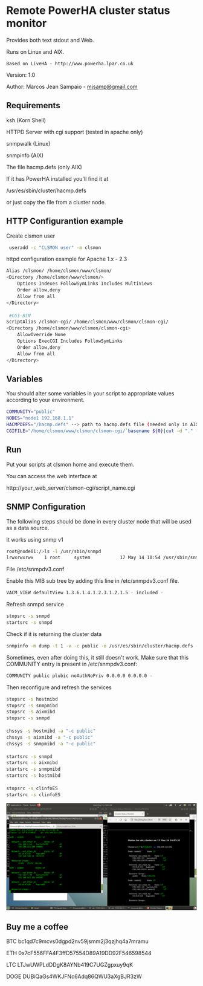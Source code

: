 
       
  # Remote PowerHA cluster status monitor
  
  Provides both text stdout and Web.

  Runs on Linux and AIX.
 
 	Based on LiveHA - http://www.powerha.lpar.co.uk
  
 
  Version:  1.0
 
  Author:   Marcos Jean Sampaio - mjsamp@gmail.com


## Requirements

ksh (Korn Shell)

HTTPD Server with cgi support (tested in apache only)

snmpwalk (Linux)

snmpinfo (AIX)

The file hacmp.defs (only AIX)

If it has PowerHA installed you'll find it at 

/usr/es/sbin/cluster/hacmp.defs

or just copy the file from a cluster node.


## HTTP Configurantion example


Create clsmon user

```bash
 useradd -c "CLSMON user" -m clsmon
```

httpd configuration example for Apache 1.x - 2.3

```bash
Alias /clsmon/ /home/clsmon/www/clsmon/
<Directory /home/clsmon/www/clsmon/>
    Options Indexes FollowSymLinks Includes MultiViews
    Order allow,deny
    Allow from all
</Directory>

 #CGI-BIN
ScriptAlias /clsmon-cgi/ /home/clsmon/www/clsmon/clsmon-cgi/
<Directory /home/clsmon/www/clsmon/clsmon-cgi>
    AllowOverride None
    Options ExecCGI Includes FollowSymLinks
    Order allow,deny
    Allow from all
</Directory>
```

## Variables

You should alter some variables in your script to appropriate values according to your environment.

```bash
COMMUNITY="public"
NODES="node1 192.168.1.1"
HACMPDEFS="/hacmp.defs" --> path to hacmp.defs file (needed only in AIX)
CGIFILE="/home/clsmon/www/clsmon/clsmon-cgi/`basename ${0}|cut -d "." -f 1`.cgi" --> path to cgi directory
```

## Run

Put your scripts at clsmon home and execute them.

You can access the web interface at

http://your_web_server/clsmon-cgi/script_name.cgi


##
## SNMP Configuration
  
  The following steps should be done in every cluster node that will be used as a data source.

It works using snmp v1

```bash
root@node01:/>ls -l /usr/sbin/snmpd
lrwxrwxrwx    1 root     system           17 May 14 10:54 /usr/sbin/snmpd -> /usr/sbin/snmpdv1
```

File /etc/snmpdv3.conf

Enable this MIB sub tree by adding this line in /etc/snmpdv3.conf file.
```bash
VACM_VIEW defaultView 1.3.6.1.4.1.2.3.1.2.1.5 - included -
```

Refresh snmpd service
```bash
stopsrc -s snmpd
startsrc -s snmpd
```

Check if it is returning the cluster data
```bash
snmpinfo -m dump -t 1 -v -c public -o /usr/es/sbin/cluster/hacmp.defs -h node01
```

Sometimes, even after doing this, it still doesn't work. Make sure that this COMMUNITY entry is present in /etc/snmpdv3.conf:
```bash
COMMUNITY public plubic noAuthNoPriv 0.0.0.0 0.0.0.0 -
```

Then reconfigure and refresh the services
```bash
stopsrc -s hostmibd
stopsrc -s snmpmibd
stopsrc -s aixmibd
stopsrc -s snmpd

chssys -s hostmibd -a "-c public"
chssys -s aixmibd -a "-c public"
chssys -s snmpmibd -a "-c public"

startsrc -s snmpd
startsrc -s aixmibd
startsrc -s snmpmibd
startsrc -s hostmibd

stopsrc -s clinfoES
startsrc -s clinfoES
```
![IMAGE ALT TEXT HERE](https://github.com/mjsamp/clsmon/blob/master/images/Screenshot%20at%202024-05-15%2016-05-38.png)

## Buy me a coffee

BTC bc1qd7c9mcvs0dgpd2nv59jsmm2j3qzjhq4a7mramu

ETH 0x7cF556FFA4F3ffD57554D89A19DD92F546598544

LTC LTJwUWPLdDDgK8AYNb419C7UGZgpxuy9qK

DOGE DUBiQaGs4WKJFNc6Adq86QWU3aXgBJR3zW
